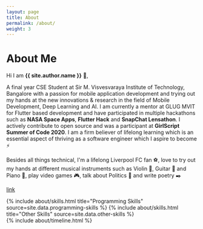 ```yaml
---
layout: page
title: About
permalink: /about/
weight: 3
---
```


# **About Me**

Hi I am **{{ site.author.name }}** :wave:,<br>

A final year CSE Student at Sir M. Visvesvaraya Institute of Technology, Bangalore with a passion for mobile application development and trying out my hands at the new innovations & research in the field of Mobile Development, Deep Learning and AI. I am currently a mentor at GLUG MVIT for Flutter based development and have participated in multiple hackathons such as **NASA Space Apps**, **Flutter Hack** and **SnapChat Lensathon**. I actively contribute to open source and was a participant at **GirlScript Summer of Code 2020**. I am a firm believer of lifelong learning which is an essential aspect of thriving as a software engineer which I aspire to become :zap:

Besides all things technical, I'm a lifelong Liverpool FC fan :soccer:, love to try out my hands at different musical instruments such as Violin :violin:, Guitar :guitar: and Piano :musical_keyboard:, play video games :video_game:, talk about Politics :speech_balloon: and write poetry :black_nib:

[link](https://aafavavasva.xyz)

 
<div class="row">
{% include about/skills.html title="Programming Skills" source=site.data.programming-skills %}
{% include about/skills.html title="Other Skills" source=site.data.other-skills %}
</div>

<div class="row">
{% include about/timeline.html %}
</div>
